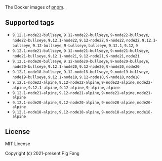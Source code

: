 The Docker images of [pnpm](https://pnpm.io).

## Supported tags

- `9.12.1-node22-bullseye`, `9.12-node22-bullseye`, `9-node22-bullseye`, `node22-bullseye`, `9.12.1-node22`, `9.12-node22`, `9-node22`, `node22`, `9.12.1-bullseye`, `9.12-bullseye`, `9-bullseye`, `bullseye`, `9.12.1`, `9.12`, `9`
- `9.12.1-node21-bullseye`, `9.12-node21-bullseye`, `9-node21-bullseye`, `node21-bullseye`, `9.12.1-node21`, `9.12-node21`, `9-node21`, `node21`
- `9.12.1-node20-bullseye`, `9.12-node20-bullseye`, `9-node20-bullseye`, `node20-bullseye`, `9.12.1-node20`, `9.12-node20`, `9-node20`, `node20`
- `9.12.1-node18-bullseye`, `9.12-node18-bullseye`, `9-node19-bullseye`, `node19-bullseye`, `9.12.1-node18`, `9.12-node18`, `9-node18`, `node18`
- `9.12.1-node22-alpine`, `9.12-node22-alpine`, `9-node22-alpine`, `node22-alpine`, `9.12.1-alpine`, `9.12-alpine`, `9-alpine`, `alpine`
- `9.12.1-node21-alpine`, `9.12-node21-alpine`, `9-node21-alpine`, `node21-alpine`
- `9.12.1-node20-alpine`, `9.12-node20-alpine`, `9-node20-alpine`, `node20-alpine`
- `9.12.1-node18-alpine`, `9.12-node18-alpine`, `9-node18-alpine`, `node18-alpine`

## License

MIT License

Copyright (c) 2021-present Pig Fang
